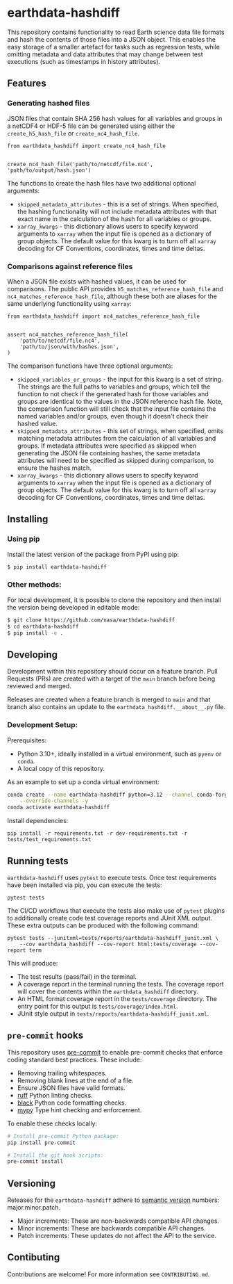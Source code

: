 # earthdata-hashdiff

This repository contains functionality to read Earth science data file formats
and hash the contents of those files into a JSON object. This enables the easy
storage of a smaller artefact for tasks such as regression tests, while omitting
metadata and data attributes that may change between test executions (such as
timestamps in history attributes).

## Features

### Generating hashed files

JSON files that contain SHA 256 hash values for all variables and groups in
a netCDF4 or HDF-5 file can be generated using either the `create_h5_hash_file`
or `create_nc4_hash_file`.

```
from earthdata_hashdiff import create_nc4_hash_file


create_nc4_hash_file('path/to/netcdf/file.nc4', 'path/to/output/hash.json')
```

The functions to create the hash files have two additional optional arguments:

* `skipped_metadata_attributes` - this is a set of strings. When specified, the
  hashing functionality will not include metadata attributes with that exact
  name in the calculation of the hash for all variables or groups.
* `xarray_kwargs` - this dictionary allows users to specify keyword arguments
  to `xarray` when the input file is opened as a dictionary of group objects.
  The default value for this kwarg is to turn off all `xarray` decoding for
  CF Conventions, coordinates, times and time deltas.

### Comparisons against reference files

When a JSON file exists with hashed values, it can be used for comparisons. The
public API provides `h5_matches_reference_hash_file` and
`nc4_matches_reference_hash_file`, although these both are aliases for the same
underlying functionality using `xarray`:

```
from earthdata_hashdiff import nc4_matches_reference_hash_file


assert nc4_matches_reference_hash_file(
    'path/to/netcdf/file.nc4',
    'path/to/json/with/hashes.json',
)
```

The comparison functions have three optional arguments:

* `skipped_variables_or_groups` - the input for this kwarg is a set of string.
  The strings are the full paths to variables and groups, which tell the
  function to not check if the generated hash for those variables and groups
  are identical to the values in the JSON reference hash file. Note, the
  comparison function will still check that the input file contains the named
  variables and/or groups, even though it doesn't check their hashed value.
* `skipped_metadata_attributes` - this set of strings, when specified, omits
  matching metadata attributes from the calculation of all variables and groups.
  If metadata attributes were specified as skipped when generating the JSON file
  containing hashes, the same metadata attributes will need to be specified
  as skipped during comparison, to ensure the hashes match.
* `xarray_kwargs` - this dictionary allows users to specify keyword arguments
  to `xarray` when the input file is opened as a dictionary of group objects.
  The default value for this kwarg is to turn off all `xarray` decoding for
  CF Conventions, coordinates, times and time deltas.

## Installing

### Using pip

Install the latest version of the package from PyPI using pip:

```bash
$ pip install earthdata-hashdiff
```

### Other methods:

For local development, it is possible to clone the repository and then install
the version being developed in editable mode:

```bash
$ git clone https://github.com/nasa/earthdata-hashdiff
$ cd earthdata-hashdiff
$ pip install -e .
```

## Developing

Development within this repository should occur on a feature branch. Pull
Requests (PRs) are created with a target of the `main` branch before being
reviewed and merged.

Releases are created when a feature branch is merged to `main` and that branch
also contains an update to the `earthdata_hashdiff.__about__.py` file.

### Development Setup:

Prerequisites:

  - Python 3.10+, ideally installed in a virtual environment, such as `pyenv`
    or `conda`.
  - A local copy of this repository.

As an example to set up a conda virtual environment:

```bash
conda create --name earthdata-hashdiff python=3.12 --channel conda-forge \
    --override-channels -y
conda activate earthdata-hashdiff
```

Install dependencies:

```
pip install -r requirements.txt -r dev-requirements.txt -r tests/test_requirements.txt
```

## Running tests

`earthdata-hashdiff` uses `pytest` to execute tests. Once test requirements have
been installed via pip, you can execute the tests:

```
pytest tests
```

The CI/CD workflows that execute the tests also make use of `pytest` plugins to
additionally create code test coverage reports and JUnit XML output. These
extra outputs can be produced with the following command:

```
pytest tests --junitxml=tests/reports/earthdata-hashdiff_junit.xml \
    --cov earthdata_hashdiff --cov-report html:tests/coverage --cov-report term
```

This will produce:

* The test results (pass/fail) in the terminal.
* A coverage report in the terminal running the tests. The coverage report will
  cover the contents within the `earthdata_hashdiff` directory.
* An HTML format coverage report in the `tests/coverage` directory. The entry
  point for this output is `tests/coverage/index.html`.
* JUnit style output in `tests/reports/earthdata-hashdiff_junit.xml`.

## `pre-commit` hooks

This repository uses [pre-commit](https://pre-commit.com/) to enable pre-commit
checks that enforce coding standard best practices. These include:

* Removing trailing whitespaces.
* Removing blank lines at the end of a file.
* Ensure JSON files have valid formats.
* [ruff](https://github.com/astral-sh/ruff) Python linting checks.
* [black](https://black.readthedocs.io/en/stable/index.html) Python code
  formatting checks.
* [mypy](https://mypy-lang.org/) Type hint checking and enforcement.

To enable these checks locally:

```bash
# Install pre-commit Python package:
pip install pre-commit

# Install the git hook scripts:
pre-commit install
```

## Versioning

Releases for the `earthdata-hashdiff` adhere to [semantic version](https://semver.org/)
numbers: major.minor.patch.

* Major increments: These are non-backwards compatible API changes.
* Minor increments: These are backwards compatible API changes.
* Patch increments: These updates do not affect the API to the service.

## Contibuting

Contributions are welcome! For more information see `CONTRIBUTING.md`.
